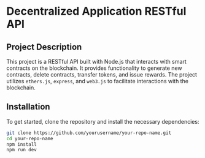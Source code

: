 # Decentralized Application RESTful API

## Project Description

This project is a RESTful API built with Node.js that interacts with smart contracts on the blockchain. It provides functionality to generate new contracts, delete contracts, transfer tokens, and issue rewards. The project utilizes `ethers.js`, `express`, and `web3.js` to facilitate interactions with the blockchain.

## Installation

To get started, clone the repository and install the necessary dependencies:

```bash
git clone https://github.com/yourusername/your-repo-name.git
cd your-repo-name
npm install
npm run dev
